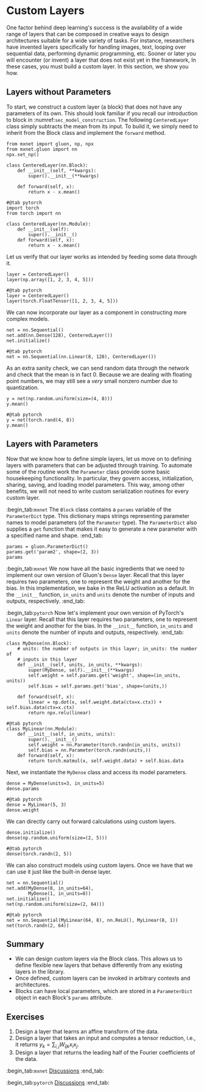 # Custom Layers

One factor behind deep learning's success
is the availability of a wide range of layers
that can be composed in creative ways
to design architectures suitable
for a wide variety of tasks.
For instance, researchers have invented layers
specifically for handling images, text,
looping over sequential data,
performing dynamic programming, etc.
Sooner or later you will encounter (or invent)
a layer that does not exist yet in the framework,
In these cases, you must build a custom layer.
In this section, we show you how.

## Layers without Parameters

To start, we construct a custom layer (a block) 
that does not have any parameters of its own. 
This should look familiar if you recall our 
introduction to block in :numref:`sec_model_construction`. 
The following `CenteredLayer` class simply
subtracts the mean from its input. 
To build it, we simply need to inherit 
from the Block class and implement the `forward` method.

```{.python .input}
from mxnet import gluon, np, npx
from mxnet.gluon import nn
npx.set_np()

class CenteredLayer(nn.Block):
    def __init__(self, **kwargs):
        super().__init__(**kwargs)

    def forward(self, x):
        return x - x.mean()
```


```{.python .input}
#@tab pytorch
import torch
from torch import nn

class CenteredLayer(nn.Module):
    def __init__(self):
        super().__init__()
    def forward(self, x):
        return x - x.mean()
```

Let us verify that our layer works as intended by feeding some data through it.

```{.python .input}
layer = CenteredLayer()
layer(np.array([1, 2, 3, 4, 5]))
```


```{.python .input}
#@tab pytorch
layer = CenteredLayer()
layer(torch.FloatTensor([1, 2, 3, 4, 5]))
```

We can now incorporate our layer as a component
in constructing more complex models.

```{.python .input}
net = nn.Sequential()
net.add(nn.Dense(128), CenteredLayer())
net.initialize()
```


```{.python .input}
#@tab pytorch
net = nn.Sequential(nn.Linear(8, 128), CenteredLayer())
```

As an extra sanity check, we can send random data 
through the network and check that the mean is in fact 0.
Because we are dealing with floating point numbers, 
we may still see a *very* small nonzero number
due to quantization.

```{.python .input}
y = net(np.random.uniform(size=(4, 8)))
y.mean()
```


```{.python .input}
#@tab pytorch
y = net(torch.rand(4, 8))
y.mean()
```

## Layers with Parameters

Now that we know how to define simple layers,
let us move on to defining layers with parameters
that can be adjusted through training. 
To automate some of the routine work
the `Parameter` class 
provide some basic housekeeping functionality.
In particular, they govern access, initialization, 
sharing, saving, and loading model parameters. 
This way, among other benefits, we will not need to write
custom serialization routines for every custom layer.

:begin_tab:`mxnet`
The `Block` class contains a `params` variable
of the `ParameterDict` type. 
This dictionary maps strings representing parameter names
to model parameters (of the `Parameter` type). 
The `ParameterDict` also supplies a `get` function
that makes it easy to generate a new parameter
with a specified name and shape.
:end_tab:


```{.python .input}
params = gluon.ParameterDict()
params.get('param2', shape=(2, 3))
params
```


:begin_tab:`mxnet`
We now have all the basic ingredients that we need
to implement our own version of Gluon's `Dense` layer. 
Recall that this layer requires two parameters,
one to represent the weight and another for the bias. 
In this implementation, we bake in the ReLU activation as a default.
In the `__init__` function, `in_units` and `units`
denote the number of inputs and outputs, respectively.
:end_tab:

:begin_tab:`pytorch`
Now let's implement your own version of PyTorch's `Linear` layer. 
Recall that this layer requires two parameters,
one to represent the weight and another for the bias. 
In the `__init__` function, `in_units` and `units`
denote the number of inputs and outputs, respectively.
:end_tab:

```{.python .input}
class MyDense(nn.Block):
    # units: the number of outputs in this layer; in_units: the number of
    # inputs in this layer
    def __init__(self, units, in_units, **kwargs):
        super(MyDense, self).__init__(**kwargs)
        self.weight = self.params.get('weight', shape=(in_units, units))
        self.bias = self.params.get('bias', shape=(units,))

    def forward(self, x):
        linear = np.dot(x, self.weight.data(ctx=x.ctx)) + self.bias.data(ctx=x.ctx)
        return npx.relu(linear)
```


```{.python .input}
#@tab pytorch
class MyLinear(nn.Module):
    def __init__(self, in_units, units):
        super().__init__()
        self.weight = nn.Parameter(torch.randn(in_units, units))
        self.bias = nn.Parameter(torch.randn(units,))
    def forward(self, x):
        return torch.matmul(x, self.weight.data) + self.bias.data
```

Next, we instantiate the `MyDense` class 
and access its model parameters.


```{.python .input}
dense = MyDense(units=3, in_units=5)
dense.params
```


```{.python .input}
#@tab pytorch
dense = MyLinear(5, 3)
dense.weight
```

We can directly carry out forward calculations using custom layers.

```{.python .input}
dense.initialize()
dense(np.random.uniform(size=(2, 5)))
```


```{.python .input}
#@tab pytorch
dense(torch.randn(2, 5))
```

We can also construct models using custom layers.
Once we have that we can use it just like the built-in dense layer.

```{.python .input}
net = nn.Sequential()
net.add(MyDense(8, in_units=64),
        MyDense(1, in_units=8))
net.initialize()
net(np.random.uniform(size=(2, 64)))
```


```{.python .input}
#@tab pytorch
net = nn.Sequential(MyLinear(64, 8), nn.ReLU(), MyLinear(8, 1))
net(torch.randn(2, 64))
```

## Summary

* We can design custom layers via the Block class. This allows us to define flexible new layers that behave differently from any existing layers in the library.
* Once defined, custom layers can be invoked in arbitrary contexts and architectures.
* Blocks can have local parameters, which are stored in a `ParameterDict` object in each Block's `params` attribute.


## Exercises

1. Design a layer that learns an affine transform of the data.
1. Design a layer that takes an input and computes a tensor reduction, 
   i.e., it returns $y_k = \sum_{i, j} W_{ijk} x_i x_j$.
1. Design a layer that returns the leading half of the Fourier coefficients of the data. 


:begin_tab:`mxnet`
[Discussions](https://discuss.d2l.ai/t/58)
:end_tab:

:begin_tab:`pytorch`
[Discussions](https://discuss.d2l.ai/t/59)
:end_tab:

